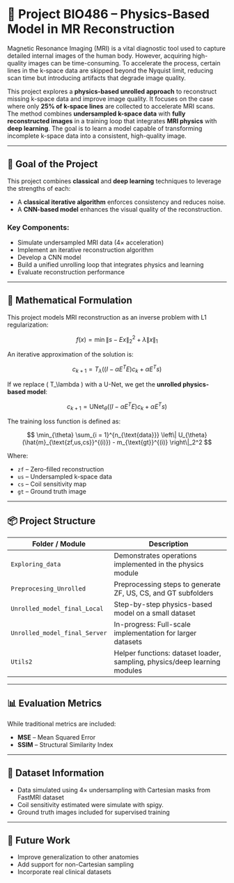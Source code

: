 # 🧠 Project BIO486 – Physics-Based Model in MR Reconstruction

Magnetic Resonance Imaging (MRI) is a vital diagnostic tool used to capture detailed internal images of the human body. However, acquiring high-quality images can be time-consuming. To accelerate the process, certain lines in the k-space data are skipped beyond the Nyquist limit, reducing scan time but introducing artifacts that degrade image quality.

This project explores a **physics-based unrolled approach** to reconstruct missing k-space data and improve image quality. It focuses on the case where only **25% of k-space lines** are collected to accelerate MRI scans. The method combines **undersampled k-space data** with **fully reconstructed images** in a training loop that integrates **MRI physics** with **deep learning**. The goal is to learn a model capable of transforming incomplete k-space data into a consistent, high-quality image.

---

## 🔬 Goal of the Project

This project combines **classical** and **deep learning** techniques to leverage the strengths of each:

- A **classical iterative algorithm** enforces consistency and reduces noise.
- A **CNN-based model** enhances the visual quality of the reconstruction.

### Key Components:
- Simulate undersampled MRI data (4× acceleration)
- Implement an iterative reconstruction algorithm
- Develop a CNN model
- Build a unified unrolling loop that integrates physics and learning
- Evaluate reconstruction performance

---

## 🧮 Mathematical Formulation

This project models MRI reconstruction as an inverse problem with L1 regularization:

$$
f(x) = \min \| s - E x \|_2^2 + \lambda \| x \|_1
$$

An iterative approximation of the solution is:

$$
c_{k+1} = T_\lambda \left( (I - \alpha E^T E) c_k + \alpha E^T s \right)
$$

If we replace \( T_\lambda \) with a U-Net, we get the **unrolled physics-based model**:

$$
c_{k+1} = \text{UNet}_\theta \left( (I - \alpha E^T E) c_k + \alpha E^T s \right)
$$

The training loss function is defined as:

$$
\min_{\theta} \sum_{i = 1}^{n_{\text{data}}} \left\| U_{\theta}(\hat{m}_{\text{zf,us,cs}}^{(i)}) - m_{\text{gt}}^{(i)} \right\|_2^2
$$

Where:

- `zf` – Zero-filled reconstruction  
- `us` – Undersampled k-space data  
- `cs` – Coil sensitivity map  
- `gt` – Ground truth image  

---

## 📦 Project Structure

| Folder / Module                | Description                                                                 |
|-------------------------------|-----------------------------------------------------------------------------|
| `Exploring_data`              | Demonstrates operations implemented in the physics module                   |
| `Preprocesing_Unrolled`       | Preprocessing steps to generate ZF, US, CS, and GT subfolders               |
| `Unrolled_model_final_Local`  | Step-by-step physics-based model on a small dataset                         |
| `Unrolled_model_final_Server` | In-progress: Full-scale implementation for larger datasets                  |
| `Utils2`                      | Helper functions: dataset loader, sampling, physics/deep learning modules   |

---

## 📊 Evaluation Metrics

While traditional metrics are included:

- **MSE** – Mean Squared Error  
- **SSIM** – Structural Similarity Index  

---

## 📁 Dataset Information

- Data simulated using 4× undersampling with Cartesian masks from FastMRI dataset
- Coil sensitivity estimated were simulate with spigy.
- Ground truth images included for supervised training

---

## 🚀 Future Work

- Improve generalization to other anatomies
- Add support for non-Cartesian sampling
- Incorporate real clinical datasets
